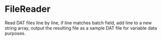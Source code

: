 # FileReader
Read DAT files line by line, if line matches batch field, add line to a new string array, output the resulting file as a sample DAT file for variable data purposes.
